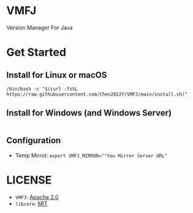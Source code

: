 # VMFJ

Version Manager For Java

# Get Started

## Install for Linux or macOS

```shell
/bin/bash -c "$(curl -fsSL https://raw.githubusercontent.com/Chen2022Y/VMFJ/main/install.sh)"
```

## Install for Windows (and Windows Server)

```powershell
```
## Configuration
- Temp Mirrot: ```export VMFJ_MIRROR=""You Mirror Server URL"```

# LICENSE

- `VMFJ`: [Apache 2.0](https://www.apache.org/licenses/LICENSE-2.0.txt)
- `libcore`: [MIT](https://choosealicense.com/licenses/mit/)